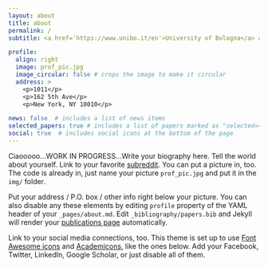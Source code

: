 ```yaml
---
layout: about
title: about
permalink: /
subtitle: <a href='https://www.unibo.it/en'>University of Bologna</a> and <a href='https://www.simonsfoundation.org/flatiron/center-for-computational-quantum-physics/'>CCQ Flatiron Institute (New York)</a>

profile:
  align: right
  image: prof_pic.jpg
  image_circular: false # crops the image to make it circular
  address: >
    <p>1011</p>
    <p>162 5th Ave</p>
    <p>New York, NY 10010</p>

news: false  # includes a list of news items
selected_papers: true # includes a list of papers marked as "selected={true}"
social: true  # includes social icons at the bottom of the page
---
```


Ciaooooo...WORK IN PROGRESS...Write your biography here. Tell the world about yourself. Link to your favorite [subreddit](http://reddit.com). You can put a picture in, too. The code is already in, just name your picture `prof_pic.jpg` and put it in the `img/` folder.

Put your address / P.O. box / other info right below your picture. You can also disable any these elements by editing `profile` property of the YAML header of your `_pages/about.md`. Edit `_bibliography/papers.bib` and Jekyll will render your [publications page](/al-folio/publications/) automatically.

Link to your social media connections, too. This theme is set up to use [Font Awesome icons](http://fortawesome.github.io/Font-Awesome/) and [Academicons](https://jpswalsh.github.io/academicons/), like the ones below. Add your Facebook, Twitter, LinkedIn, Google Scholar, or just disable all of them.
